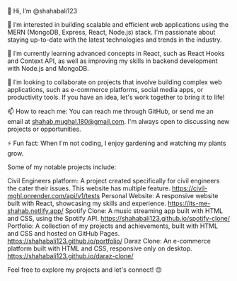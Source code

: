 👋 Hi, I’m @shahabali123

👀 I’m interested in building scalable and efficient web applications using the MERN (MongoDB, Express, React, Node.js) stack. I'm passionate about staying up-to-date with the latest technologies and trends in the industry.

🌱 I’m currently learning advanced concepts in React, such as React Hooks and Context API, as well as improving my skills in backend development with Node.js and MongoDB.

💞️ I’m looking to collaborate on projects that involve building complex web applications, such as e-commerce platforms, social media apps, or productivity tools. If you have an idea, let's work together to bring it to life!

📫 How to reach me: You can reach me through GitHub, or send me an email at shahab.mughal.180@gmail.com. I'm always open to discussing new projects or opportunities.

⚡ Fun fact: When I'm not coding, I enjoy gardening and watching my plants grow.

Some of my notable projects include:

Civil Engineers platform: A project created specifically for civil engineers the cater their issues. This website has multiple feature. https://civil-mghl.onrender.com/api/v1/tests
Personal Website: A responsive website built with React, showcasing my skills and experience. https://its-me-shahab.netlify.app/
Spotify Clone: A music streaming app built with HTML and CSS, using the Spotify API. https://shahabali123.github.io/spotify-clone/
Portfolio: A collection of my projects and achievements, built with HTML and CSS and hosted on GitHub Pages. https://shahabali123.github.io/portfolio/
Daraz Clone: An e-commerce platform built with HTML and CSS, responsive only on desktop. https://shahabali123.github.io/daraz-clone/

Feel free to explore my projects and let's connect! 😊
